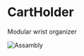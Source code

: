 # CartHolder
Modular wrist organizer

![Assambly](https://github.com/SpiridonovBoris/CartHolder/blob/main/Assembly.png)
